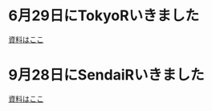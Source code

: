# 6月29日にTokyoRいきました
[資料はここ](https://8-u8.github.io/TokyoR/20190629/Dirichlet_NB_Modeling.html)

# 9月28日にSendaiRいきました
[資料はここ](https://8-u8.github.io/TokyoR/20190728/Presentation_short.html)
